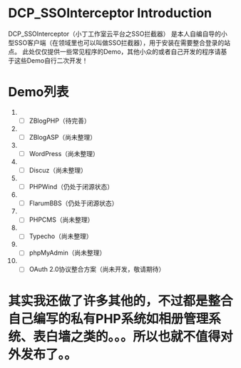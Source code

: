 # DCP_SSOInterceptor Introduction
DCP_SSOInterceptor（小丁工作室云平台之SSO拦截器） 是本人自编自导的小型SSO客户端（在领域里也可以叫做SSO拦截器），用于安装在需要整合登录的站点。
此处仅仅提供一些常见程序的Demo，其他小众的或者自己开发的程序请基于这些Demo自行二次开发！

# Demo列表
1. - [ ] ZBlogPHP（待完善）
2. - [ ] ZBlogASP（尚未整理）
3. - [ ] WordPress（尚未整理）
4. - [ ] Discuz（尚未整理）
5. - [ ] PHPWind（仍处于闭源状态）
6. - [ ] FlarumBBS（仍处于闭源状态）
7. - [ ] PHPCMS（尚未整理）
8. - [ ] Typecho（尚未整理）
9. - [ ] phpMyAdmin（尚未整理）
10. - [ ] OAuth 2.0协议整合方案（尚未开发，敬请期待）

# 其实我还做了许多其他的，不过都是整合自己编写的私有PHP系统如相册管理系统、表白墙之类的。。。所以也就不值得对外发布了。。
